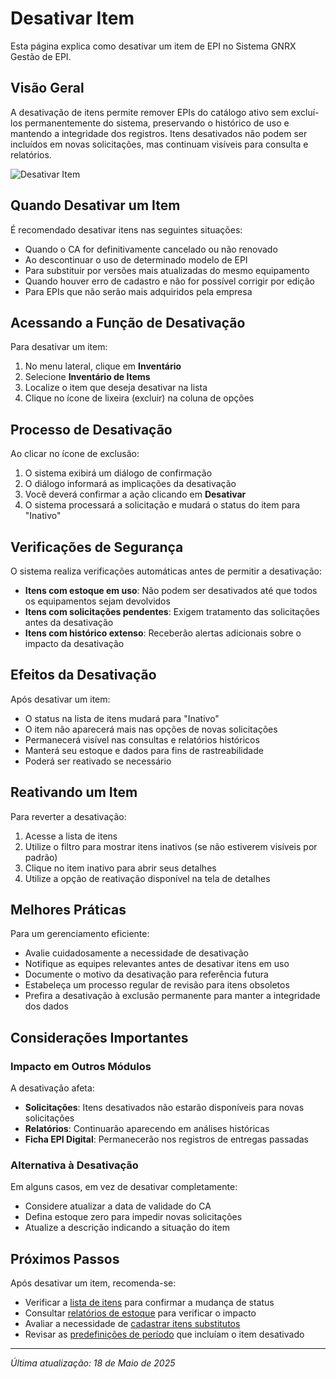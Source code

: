 # Desativar Item

Esta página explica como desativar um item de EPI no Sistema GNRX Gestão de EPI.

## Visão Geral

A desativação de itens permite remover EPIs do catálogo ativo sem excluí-los permanentemente do sistema, preservando o histórico de uso e mantendo a integridade dos registros. Itens desativados não podem ser incluídos em novas solicitações, mas continuam visíveis para consulta e relatórios.

![Desativar Item](../../../assets/images/desativar-item.png)

## Quando Desativar um Item

É recomendado desativar itens nas seguintes situações:

- Quando o CA for definitivamente cancelado ou não renovado
- Ao descontinuar o uso de determinado modelo de EPI
- Para substituir por versões mais atualizadas do mesmo equipamento
- Quando houver erro de cadastro e não for possível corrigir por edição
- Para EPIs que não serão mais adquiridos pela empresa

## Acessando a Função de Desativação

Para desativar um item:

1. No menu lateral, clique em **Inventário**
2. Selecione **Inventário de Items**
3. Localize o item que deseja desativar na lista
4. Clique no ícone de lixeira (excluir) na coluna de opções

## Processo de Desativação

Ao clicar no ícone de exclusão:

1. O sistema exibirá um diálogo de confirmação
2. O diálogo informará as implicações da desativação
3. Você deverá confirmar a ação clicando em **Desativar**
4. O sistema processará a solicitação e mudará o status do item para "Inativo"

## Verificações de Segurança

O sistema realiza verificações automáticas antes de permitir a desativação:

- **Itens com estoque em uso**: Não podem ser desativados até que todos os equipamentos sejam devolvidos
- **Itens com solicitações pendentes**: Exigem tratamento das solicitações antes da desativação
- **Itens com histórico extenso**: Receberão alertas adicionais sobre o impacto da desativação

## Efeitos da Desativação

Após desativar um item:

- O status na lista de itens mudará para "Inativo"
- O item não aparecerá mais nas opções de novas solicitações
- Permanecerá visível nas consultas e relatórios históricos
- Manterá seu estoque e dados para fins de rastreabilidade
- Poderá ser reativado se necessário

## Reativando um Item

Para reverter a desativação:

1. Acesse a lista de itens
2. Utilize o filtro para mostrar itens inativos (se não estiverem visíveis por padrão)
3. Clique no item inativo para abrir seus detalhes
4. Utilize a opção de reativação disponível na tela de detalhes

## Melhores Práticas

Para um gerenciamento eficiente:

- Avalie cuidadosamente a necessidade de desativação
- Notifique as equipes relevantes antes de desativar itens em uso
- Documente o motivo da desativação para referência futura
- Estabeleça um processo regular de revisão para itens obsoletos
- Prefira a desativação à exclusão permanente para manter a integridade dos dados

## Considerações Importantes

### Impacto em Outros Módulos

A desativação afeta:

- **Solicitações**: Itens desativados não estarão disponíveis para novas solicitações
- **Relatórios**: Continuarão aparecendo em análises históricas
- **Ficha EPI Digital**: Permanecerão nos registros de entregas passadas

### Alternativa à Desativação

Em alguns casos, em vez de desativar completamente:

- Considere atualizar a data de validade do CA
- Defina estoque zero para impedir novas solicitações
- Atualize a descrição indicando a situação do item

## Próximos Passos

Após desativar um item, recomenda-se:

- Verificar a [lista de itens](./listar-itens.md) para confirmar a mudança de status
- Consultar [relatórios de estoque](../relatorios/estoque-atual.md) para verificar o impacto
- Avaliar a necessidade de [cadastrar itens substitutos](./criar-item-com-ca.md)
- Revisar as [predefinições de período](../lotes/gerenciar-validade.md) que incluíam o item desativado

---

*Última atualização: 18 de Maio de 2025*